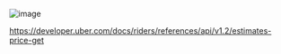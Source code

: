 ![image](https://github.com/user-attachments/assets/5e759080-8d97-4fe2-9a6e-e0815503655f)


https://developer.uber.com/docs/riders/references/api/v1.2/estimates-price-get
